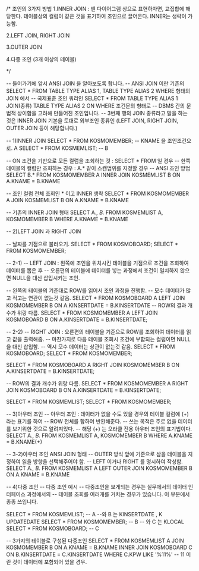 /*
조인의 3가지 방법
1.INNER JOIN
: 벤 다이어그램 상으로 표현하자면, 교집합에 해당한다.
  테이블상의 컬럼이 같은 것을 표기하여 조인으로 끌어온다.
  INNER는 생략이 가능함.

2.LEFT JOIN, RIGHT JOIN

3.OUTER JOIN 

4.다중 조인 (3개 이상의 테이블)

*/

-- 들어가기에 앞서 ANSI JOIN 을 알아보도록 합니다.
-- ANSI JOIN 이란 기존의 SELECT * FROM TABLE TYPE ALIAS 1, TABLE TYPE ALIAS 2 WHERE 형태의 JOIN 에서
-- 국제표준 조인 쿼리인 SELECT * FROM TABLE TYPE ALIAS 1 JOIN(종류) TABLE TYPE ALIAS 2 ON WHERE 조건문의 형태로
-- DBMS 간의 문법적 상이함을 고려해 만들어진 조인입니다.
-- 3번째 행의 JOIN 종류라고 말을 하는 것은 INNER JOIN 기본을 토대로 외부조인 종류인 (LEFT JOIN, RIGHT JOIN, OUTER JOIN 등이 해당합니다.)


-- 1)INNER JOIN
SELECT * FROM KOSMOMEMBER; -- KNAME 을 조인조건으로. A
SELECT * FROM KOSMEMLIST; -- B

-- ON 조건을 기반으로 모든 컬럼을 조회하는 것 : SELECT * FROM 일 경우
-- 한쪽 테이블의 컬럼만 조회하는 경우 : A.* 같이 스캔범위를 지정할 경우
-- ANSI 조인 방법
SELECT B.* FROM KOSMOMEMBER A INNER JOIN KOSMEMLIST B
ON A.KNAME = B.KNAME

-- 조인 컬럼 전체 조회인 * 이고 INNER 생략
SELECT * FROM KOSMOMEMBER A JOIN KOSMEMLIST B
ON A.KNAME = B.KNAME

-- 기존의 INNER JOIN 형태
SELECT A.*, B.* FROM KOSMEMLIST A, KOSMOMEMBER B
WHERE A.KNAME = B.KNAME


-- 2)LEFT JOIN 과 RIGHT JOIN

-- 날짜를 기점으로 불러오기.
SELECT * FROM KOSMOBOARD;
SELECT * FROM KOSMOMEMBER;

-- 2-1)
-- LEFT JOIN : 왼쪽에 조인을 위치시킨 테이블을 기점으로 조건을 조회하여 데이터를 뽑은 후 
--              오른편의 테이블에 데이터를 넣는 과정에서 조건이 일치하지 않으면 NULL을 대신 삽입시키는 조인.

-- 왼쪽의 테이블의 기준대로 ROW를 읽어서 조인 과정을 진행함.
-- 모수 데이터가 많고 적고는 연관이 없는것 같음.
SELECT * FROM 
KOSMOBOARD A LEFT JOIN KOSMOMEMBER B 
ON A.KINSERTDATE = B.KINSERTDATE 
-- ROW의 결과 개수가 위랑 다름.
SELECT * FROM
KOSMOMEMBER A LEFT JOIN KOSMOBOARD B
ON A.KINSERTDATE = B.KINSERTDATE;


-- 2-2)
-- RIGHT JOIN : 오른편의 테이블을 기준으로 ROW를 조회하여 데이터를 읽고 값을 출력해줌.
-- 마찬가지로 다음 테이블 조회시 조건에 부합되는 컬럼이면 NULL을 대신 삽입함.
-- 역시 모수 데이터는 상관이 없는것 같음.
SELECT * FROM KOSMOBOARD;
SELECT * FROM KOSMOMEMBER;

SELECT * FROM
KOSMOBOARD A RIGHT JOIN KOSMOMEMBER B
ON A.KINSERTDATE = B.KINSERTDATE; 

-- ROW의 결과 개수가 위랑 다름.
SELECT * FROM 
KOSMOMEMBER A RIGHT JOIN KOSMOBOARD B
ON A.KINSERTDATE = B.KINSERTDATE;

SELECT * FROM KOSMEMLIST;
SELECT * FROM KOSMOMEMBER;

-- 3)아우터 조인
-- 아우터 조인 : 데이터가 없을 수도 있을 경우의 테이블 컬럼에 (+) 라는 표기를 하여
-- ROW 전체를 합하여 반환해준다.
-- 쓰는 목적은 주로 없을 데이터를 보기위한 것으로 알려져있다.
-- 해당 (+) 는 오라클 전용 아우터 조인의 표기법이다.
SELECT A.*, B.* 
FROM KOSMEMLIST A, KOSMOMEMBER B
WHERE A.KNAME = B.KNAME(+)

-- 3-2)아우터 조인 ANSI JOIN 형태
-- OUTER 방식 앞에 기준으로 삼을 테이블을 지정하여 읽을 방향을 선택해주어야 함.
-- LEFT 이거나 RIGHT 를 명시하여 작성함.
SELECT A.*, B.*
FROM KOSMEMLIST A LEFT OUTER JOIN KOSMOMEMBER B
    ON A.KNAME = B.KNAME


-- 4)다중 조인
-- 다중 조인 예시
-- 다중조인을 보게되는 경우는 실무에서의 데이터 인터페이스 과정에서의 
-- 테이블 조회를 여러개를 거치는 경우가 있습니다. 이 부분에서 종종 쓰입니다.

SELECT * FROM KOSMEMLIST; -- A 
                                --와 B 는 KINSERTDATE , K UPDATEDATE
SELECT * FROM KOSMOMEMBER; -- B 
                                -- 와 C 는 KLOCAL        
SELECT * FROM KOSMOBOARD; -- C

-- 3가지의 테이블로 구성된 다중조인
SELECT *
FROM KOSMEMLIST A JOIN KOSMOMEMBER B
    ON A.KNAME = B.KNAME 
INNER JOIN KOSMOBOARD C
    ON B.KINSERTDATE = C.KINSERTDATE
WHERE C.KPW LIKE '%11%' -- 11 이란 것이 데이터에 포함되어 있을 경우.